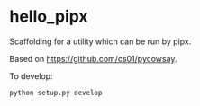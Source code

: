 # hello_pipx

Scaffolding for a utility which can be run by pipx.

Based on <https://github.com/cs01/pycowsay>.

To develop:

`python setup.py develop`